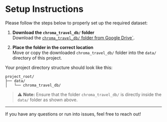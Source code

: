 # Setup Instructions

Please follow the steps below to properly set up the required dataset:

1. **Download the `chroma_travel_db/` folder**  
   Download the [`chroma_travel_db/` folder from Google Drive`](https://drive.google.com/your_link_here).

2. **Place the folder in the correct location**  
   Move or copy the downloaded `chroma_travel_db/` folder into the `data/` directory of this project.

Your project directory structure should look like this:

```
project_root/
├── data/
│   └── chroma_travel_db/
```

> ⚠️ **Note:** Ensure that the folder `chroma_travel_db/` is directly inside the `data/` folder as shown above.

---

If you have any questions or run into issues, feel free to reach out!
